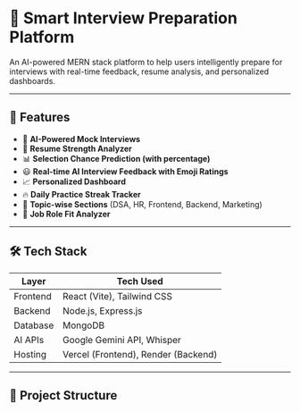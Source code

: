 # 🚀 Smart Interview Preparation Platform

An AI-powered MERN stack platform to help users intelligently prepare for interviews with real-time feedback, resume analysis, and personalized dashboards.

---

## 🎯 Features

- 🧠 **AI-Powered Mock Interviews**
- 📄 **Resume Strength Analyzer**
- 📊 **Selection Chance Prediction (with percentage)**
- 😃 **Real-time AI Interview Feedback with Emoji Ratings**
- 📈 **Personalized Dashboard**
- 🔥 **Daily Practice Streak Tracker**
- 🧩 **Topic-wise Sections** (DSA, HR, Frontend, Backend, Marketing)
- 💼 **Job Role Fit Analyzer**

---

## 🛠 Tech Stack

| Layer     | Tech Used                        |
|-----------|----------------------------------|
| Frontend  | React (Vite), Tailwind CSS       |
| Backend   | Node.js, Express.js              |
| Database  | MongoDB                          |
| AI APIs   | Google Gemini API, Whisper       |
| Hosting   | Vercel (Frontend), Render (Backend)

---

## 📁 Project Structure


